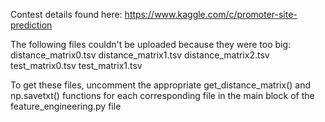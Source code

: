 Contest details found here:
https://www.kaggle.com/c/promoter-site-prediction

The following files couldn't be uploaded because they were too big:
distance_matrix0.tsv
distance_matrix1.tsv
distance_matrix2.tsv
test_matrix0.tsv
test_matrix1.tsv

To get these files, uncomment the appropriate get_distance_matrix() and np.savetxt() functions for each corresponding file in the main block of the feature_engineering.py file